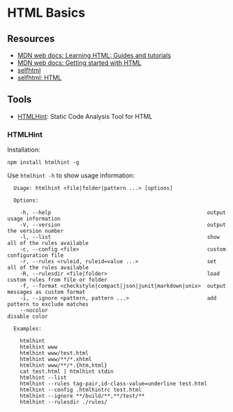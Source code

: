 # HTML Basics

## Resources

 * [MDN web docs: Learning HTML: Guides and tutorials](https://developer.mozilla.org/en-US/docs/Learn/HTML)
 * [MDN web docs: Getting started with HTML](https://developer.mozilla.org/en-US/docs/Learn/HTML/Introduction_to_HTML/Getting_started)
 * [selfhtml](https://wiki.selfhtml.org/)
 * [selfhtml: HTML](https://wiki.selfhtml.org/wiki/HTML)

## Tools

 * [HTMLHint](https://github.com/yaniswang/HTMLHint):  Static Code Analysis Tool for HTML

### HTMLHint

Installation:

```
npm install htmlhint -g
```

Use `htmlhint -h` to show usage information:

```
  Usage: htmlhint <file|folder|pattern ...> [options]

  Options:

    -h, --help                                                  output usage information
    -V, --version                                               output the version number
    -l, --list                                                  show all of the rules available
    -c, --config <file>                                         custom configuration file
    -r, --rules <ruleid, ruleid=value ...>                      set all of the rules available
    -R, --rulesdir <file|folder>                                load custom rules from file or folder
    -f, --format <checkstyle|compact|json|junit|markdown|unix>  output messages as custom format
    -i, --ignore <pattern, pattern ...>                         add pattern to exclude matches
    --nocolor                                                   disable color

  Examples:

    htmlhint
    htmlhint www
    htmlhint www/test.html
    htmlhint www/**/*.xhtml
    htmlhint www/**/*.{htm,html}
    cat test.html | htmlhint stdin
    htmlhint --list
    htmlhint --rules tag-pair,id-class-value=underline test.html
    htmlhint --config .htmlhintrc test.html
    htmlhint --ignore **/build/**,**/test/**
    htmlhint --rulesdir ./rules/

```
